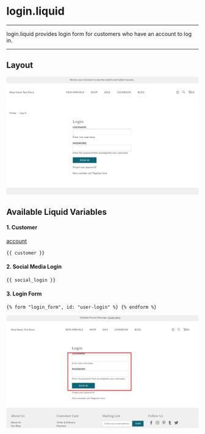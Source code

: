 # login.liquid

---

login.liquid provides login form for customers who have an account to log in.

---

## Layout

![Login](<../../../assets/images/documents/image (35).png>)

## Available Liquid Variables

#### 1. Customer

[account](liquid/variables/account.md)

```
{{ customer }}
```


#### 2. Social Media Login

```
{{ social_login }}
```

#### 3. Login Form

```
{% form "login_form", id: "user-login" %} {% endform %}
```

![Login Form](../../../assets/images/documents/loginform.png)

